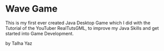 # Wave Game

This is my first ever created Java Desktop Game which I did with the Tutorial of the YouTuber RealTutsGML, to improve
my Java Skills and get started into Game Development.

by Talha Yaz


